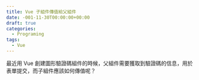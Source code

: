 ```yaml
---
title: Vue 子組件傳值給父組件
date: -001-11-30T00:00:00+00:00
draft: true
categories:
  - Programing
tags:
  - Vue
---
```


最近用 Vue 創建圖形驗證碼組件的時候，父組件需要獲取到驗證碼的信息，用於表單提交，而子組件應該如何傳值呢？

<!--more-->
